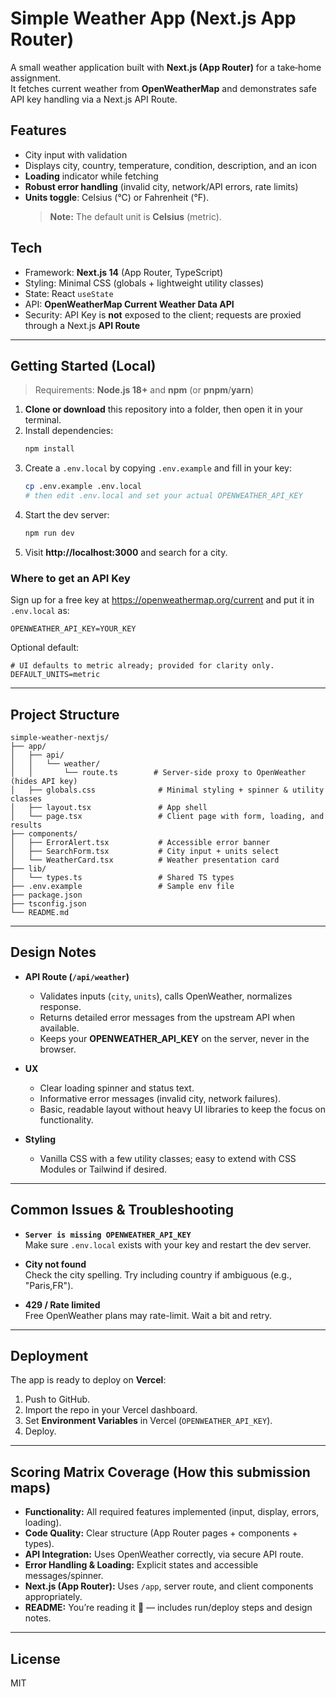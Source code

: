 # Simple Weather App (Next.js App Router)

A small weather application built with **Next.js (App Router)** for a take‑home assignment.  
It fetches current weather from **OpenWeatherMap** and demonstrates safe API key handling via a Next.js API Route.

## Features

- City input with validation
- Displays city, country, temperature, condition, description, and an icon
- **Loading** indicator while fetching
- **Robust error handling** (invalid city, network/API errors, rate limits)
- **Units toggle**: Celsius (°C) or Fahrenheit (°F).  
  > **Note:** The default unit is **Celsius** (metric).

## Tech

- Framework: **Next.js 14** (App Router, TypeScript)
- Styling: Minimal CSS (globals + lightweight utility classes)
- State: React `useState`
- API: **OpenWeatherMap Current Weather Data API**
- Security: API Key is **not** exposed to the client; requests are proxied through a Next.js **API Route**

---

## Getting Started (Local)

> Requirements: **Node.js 18+** and **npm** (or **pnpm**/**yarn**)

1. **Clone or download** this repository into a folder, then open it in your terminal.
2. Install dependencies:
   ```bash
   npm install
   ```
3. Create a `.env.local` by copying `.env.example` and fill in your key:
   ```bash
   cp .env.example .env.local
   # then edit .env.local and set your actual OPENWEATHER_API_KEY
   ```
4. Start the dev server:
   ```bash
   npm run dev
   ```
5. Visit **http://localhost:3000** and search for a city.

### Where to get an API Key
Sign up for a free key at https://openweathermap.org/current and put it in `.env.local` as:
```
OPENWEATHER_API_KEY=YOUR_KEY
```

Optional default:
```
# UI defaults to metric already; provided for clarity only.
DEFAULT_UNITS=metric
```

---

## Project Structure

```
simple-weather-nextjs/
├── app/
│   ├── api/
│   │   └── weather/
│   │       └── route.ts        # Server-side proxy to OpenWeather (hides API key)
│   ├── globals.css              # Minimal styling + spinner & utility classes
│   ├── layout.tsx               # App shell
│   └── page.tsx                 # Client page with form, loading, and results
├── components/
│   ├── ErrorAlert.tsx           # Accessible error banner
│   ├── SearchForm.tsx           # City input + units select
│   └── WeatherCard.tsx          # Weather presentation card
├── lib/
│   └── types.ts                 # Shared TS types
├── .env.example                 # Sample env file
├── package.json
├── tsconfig.json
└── README.md
```

---

## Design Notes

- **API Route (`/api/weather`)**  
  - Validates inputs (`city`, `units`), calls OpenWeather, normalizes response.  
  - Returns detailed error messages from the upstream API when available.  
  - Keeps your **OPENWEATHER_API_KEY** on the server, never in the browser.

- **UX**  
  - Clear loading spinner and status text.  
  - Informative error messages (invalid city, network failures).  
  - Basic, readable layout without heavy UI libraries to keep the focus on functionality.

- **Styling**  
  - Vanilla CSS with a few utility classes; easy to extend with CSS Modules or Tailwind if desired.

---

## Common Issues & Troubleshooting

- **`Server is missing OPENWEATHER_API_KEY`**  
  Make sure `.env.local` exists with your key and restart the dev server.

- **City not found**  
  Check the city spelling. Try including country if ambiguous (e.g., "Paris,FR").

- **429 / Rate limited**  
  Free OpenWeather plans may rate-limit. Wait a bit and retry.

---

## Deployment

The app is ready to deploy on **Vercel**:

1. Push to GitHub.
2. Import the repo in your Vercel dashboard.
3. Set **Environment Variables** in Vercel (`OPENWEATHER_API_KEY`).  
4. Deploy.

---

## Scoring Matrix Coverage (How this submission maps)

- **Functionality:** All required features implemented (input, display, errors, loading).  
- **Code Quality:** Clear structure (App Router pages + components + types).  
- **API Integration:** Uses OpenWeather correctly, via secure API route.  
- **Error Handling & Loading:** Explicit states and accessible messages/spinner.  
- **Next.js (App Router):** Uses `/app`, server route, and client components appropriately.  
- **README:** You’re reading it 🙂 — includes run/deploy steps and design notes.

---

## License
MIT

